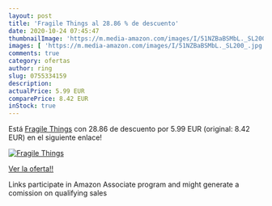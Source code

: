 ```yaml
---
layout: post
title: 'Fragile Things al 28.86 % de descuento'
date: 2020-10-24 07:45:47
thumbnailImage: 'https://m.media-amazon.com/images/I/51NZBaBSMbL._SL200_.jpg'
images: [ 'https://m.media-amazon.com/images/I/51NZBaBSMbL._SL200_.jpg' ]
comments: true
category: ofertas
author: ring
slug: 0755334159
description:
actualPrice: 5.99 EUR
comparePrice: 8.42 EUR
inStock: true
---
```


Está [Fragile Things](https://www.amazon.es/dp/0755334159/?tag=tolees-21) con 28.86 de descuento por 5.99 EUR (original: 8.42 EUR) en el siguiente enlace!

[![Fragile Things](https://m.media-amazon.com/images/I/51NZBaBSMbL._SL200_.jpg)](https://www.amazon.es/dp/0755334159/?tag=tolees-21)

[Ver la oferta!!](https://www.amazon.es/dp/0755334159/?tag=tolees-21)

Links participate in Amazon Associate program and might generate a comission on qualifying sales


